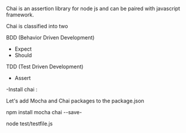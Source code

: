 Chai is an assertion library for node js and can be paired with javascript framework.

Chai is classified into two

BDD (Behavior Driven Development)

 * Expect
 * Should

TDD (Test Driven Development)

 * Assert

 -Install chai :

Let's add Mocha and Chai packages to the package.json

npm install mocha chai --save-

node test/testfile.js

